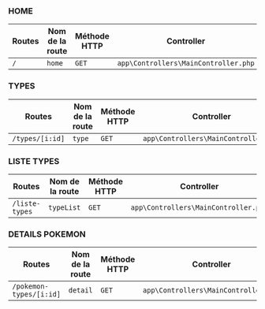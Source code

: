 ### HOME
| Routes | Nom de la route | Méthode HTTP | Controller | ->méthode() |
|--|--|--|--|--|
| `/` | `home` | `GET` | `app\Controllers\MainController.php` |  `home` |

### TYPES
| Routes | Nom de la route | Méthode HTTP | Controller | ->méthode() |
|--|--|--|--|--|
| `/types/[i:id]` | `type` | `GET` | `app\Controllers\MainController.php` |  `type` |

### LISTE TYPES
| Routes | Nom de la route | Méthode HTTP | Controller | ->méthode() |
|--|--|--|--|--|
| `/liste-types` | `typeList` | `GET` | `app\Controllers\MainController.php` |  `typeList` |


### DETAILS POKEMON
| Routes | Nom de la route | Méthode HTTP | Controller | ->méthode() |
|--|--|--|--|--|
| `/pokemon-types/[i:id]` | `detail` | `GET` | `app\Controllers\MainController.php` |`detail`|  
